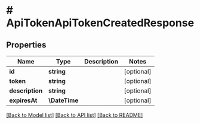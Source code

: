 # # ApiTokenApiTokenCreatedResponse

## Properties

Name | Type | Description | Notes
------------ | ------------- | ------------- | -------------
**id** | **string** |  | [optional]
**token** | **string** |  | [optional]
**description** | **string** |  | [optional]
**expiresAt** | **\DateTime** |  | [optional]

[[Back to Model list]](../../README.md#models) [[Back to API list]](../../README.md#endpoints) [[Back to README]](../../README.md)
